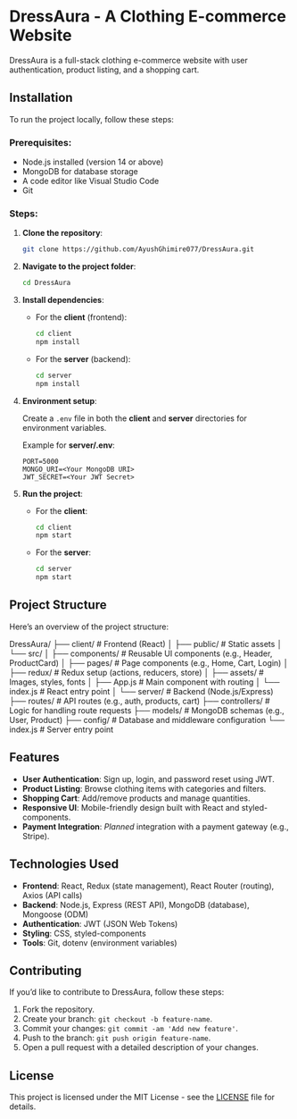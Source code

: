 # DressAura - A Clothing E-commerce Website

DressAura is a full-stack clothing e-commerce website with user authentication, product listing, and a shopping cart.

## Installation

To run the project locally, follow these steps:

### Prerequisites:
- Node.js installed (version 14 or above)
- MongoDB for database storage
- A code editor like Visual Studio Code
- Git

### Steps:
1. **Clone the repository**:

    ```bash
    git clone https://github.com/AyushGhimire077/DressAura.git
    ```

2. **Navigate to the project folder**:

    ```bash
    cd DressAura
    ```

3. **Install dependencies**:

    - For the **client** (frontend):

        ```bash
        cd client
        npm install
        ```

    - For the **server** (backend):

        ```bash
        cd server
        npm install
        ```

4. **Environment setup**:

    Create a `.env` file in both the **client** and **server** directories for environment variables.

    Example for **server/.env**:
    ```
    PORT=5000
    MONGO_URI=<Your MongoDB URI>
    JWT_SECRET=<Your JWT Secret>
    ```

5. **Run the project**:

    - For the **client**:

        ```bash
        cd client
        npm start
        ```

    - For the **server**:

        ```bash
        cd server
        npm start
        ```

## Project Structure

Here’s an overview of the project structure:

DressAura/
├── client/ # Frontend (React)
│ ├── public/ # Static assets
│ └── src/
│ ├── components/ # Reusable UI components (e.g., Header, ProductCard)
│ ├── pages/ # Page components (e.g., Home, Cart, Login)
│ ├── redux/ # Redux setup (actions, reducers, store)
│ ├── assets/ # Images, styles, fonts
│ ├── App.js # Main component with routing
│ └── index.js # React entry point
│
└── server/ # Backend (Node.js/Express)
├── routes/ # API routes (e.g., auth, products, cart)
├── controllers/ # Logic for handling route requests
├── models/ # MongoDB schemas (e.g., User, Product)
├── config/ # Database and middleware configuration
└── index.js # Server entry point


## Features

- **User Authentication**: Sign up, login, and password reset using JWT.
- **Product Listing**: Browse clothing items with categories and filters.
- **Shopping Cart**: Add/remove products and manage quantities.
- **Responsive UI**: Mobile-friendly design built with React and styled-components.
- **Payment Integration**: *Planned* integration with a payment gateway (e.g., Stripe).

## Technologies Used

- **Frontend**: React, Redux (state management), React Router (routing), Axios (API calls)
- **Backend**: Node.js, Express (REST API), MongoDB (database), Mongoose (ODM)
- **Authentication**: JWT (JSON Web Tokens)
- **Styling**: CSS, styled-components
- **Tools**: Git, dotenv (environment variables)

## Contributing

If you’d like to contribute to DressAura, follow these steps:

1. Fork the repository.
2. Create your branch: `git checkout -b feature-name`.
3. Commit your changes: `git commit -am 'Add new feature'`.
4. Push to the branch: `git push origin feature-name`.
5. Open a pull request with a detailed description of your changes.

## License

This project is licensed under the MIT License - see the [LICENSE](LICENSE) file for details.
